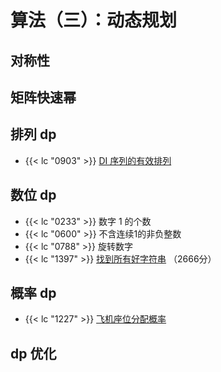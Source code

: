 # 算法（三）：动态规划

## 对称性


## 矩阵快速幂



## 排列 dp

- {{< lc "0903" >}} [DI 序列的有效排列](https://leetcode.cn/problems/valid-permutations-for-di-sequence/)
##  数位 dp

- {{< lc "0233" >}} 数字 1 的个数
- {{< lc "0600" >}} 不含连续1的非负整数
- {{< lc "0788" >}} 旋转数字
- {{< lc "1397" >}} [找到所有好字符串](https://leetcode.cn/contest/weekly-contest-182/problems/find-all-good-strings/) （2666分）

## 概率 dp

- {{< lc "1227" >}} [飞机座位分配概率](https://leetcode.cn/problems/airplane-seat-assignment-probability/)
##  dp 优化



